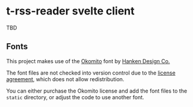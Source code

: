 # t-rss-reader svelte client

TBD

## Fonts

This project makes use of the [Okomito](https://hanken.co/collections/sans-serif/products/okomito) font by [Hanken Design Co.](https://hanken.co/)

The font files are not checked into version control due to the [license agreement](https://hanken.co/pages/eula), which does not allow redistribution.

You can either purchase the Okomito license and add the font files to the `static` directory, or adjust the code to use another font.
